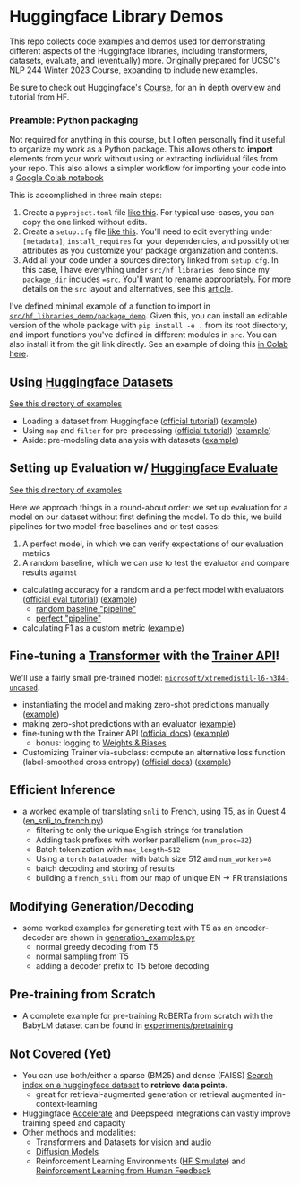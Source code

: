 # Huggingface Library Demos

This repo collects code examples and demos used for demonstrating different aspects of the Huggingface libraries, 
including transformers, datasets, evaluate, and (eventually) more. Originally prepared for UCSC's NLP 244 Winter 2023 
Course, expanding to include new examples.

Be sure to check out Huggingface's [Course](https://huggingface.co/course/chapter1/1), for an in depth overview and 
tutorial from HF.

### Preamble: Python packaging

Not required for anything in this course, but I often personally find it useful to organize my work as a Python package. 
This allows others to **import** elements from your work without using or extracting individual files from your repo. 
This also allows a simpler workflow for importing your code into a [Google Colab notebook](https://colab.research.google.com/)

This is accomplished in three main steps:

1. Create a `pyproject.toml` file [like this](./pyproject.toml). For typical use-cases, you can copy the one linked 
without edits. 
2. Create a `setup.cfg` file [like this](setup.cfg). You'll need to edit everything under `[metadata]`, 
`install_requires` for your dependencies, and possibly other attributes as you customize your package organization and 
contents.
3. Add all your code under a sources directory linked from `setup.cfg`. In this case, I have everything under 
`src/hf_libraries_demo` since my `package_dir` includes `=src`. You'll want to rename appropriately. For more details 
on the `src` layout and alternatives, see this 
[article](https://setuptools.pypa.io/en/latest/userguide/declarative_config.html#using-a-src-layout).

I've defined minimal example of a function to import in 
[`src/hf_libraries_demo/package_demo`](src/hf_libraries_demo/package_demo). Given this, you can install an editable 
version of the whole package with `pip install -e .` from its root directory, and import functions you've defined in 
different modules in `src`. You can also install it from the git link directly. See an example of doing this 
[in Colab here](./ImportingAGithubPyPackage.ipynb).

## Using [Huggingface Datasets](https://huggingface.co/docs/datasets)

[See this directory of examples](./src/hf_libraries_demo/datasets_examples)

- Loading a dataset from Huggingface ([official tutorial](https://huggingface.co/docs/datasets/load_hub)) ([example](/hf_libraries_demo/datasets_examples/load_dataset_example.py))
- Using `map` and `filter` for pre-processing ([official tutorial](https://huggingface.co/docs/datasets/use_dataset)) ([example](/hf_libraries_demo/datasets_examples/pre_process_example.py))
- Aside: pre-modeling data analysis with datasets ([example](src/hf_libraries_demo/datasets_examples/data_analysis_example.py))

## Setting up Evaluation w/ [Huggingface Evaluate](https://huggingface.co/docs/evaluate)

[See this directory of examples](src/hf_libraries_demo/evaluation/README.md)

Here we approach things in a round-about order: we set up evaluation for a model on our dataset without first defining 
the model. To do this, we build pipelines for two model-free baselines and or test cases:

1) A perfect model, in which we can verify expectations of our evaluation metrics
2) A random baseline, which we can use to test the evaluator and compare results against

- calculating accuracy for a random and a perfect model with evaluators 
([official eval tutorial](https://huggingface.co/docs/evaluate/v0.4.0/en/base_evaluator)) ([example](src/hf_libraries_demo/evaluation/simple_evaluation.py))
  - [random baseline "pipeline"](./src/hf_libraries_demo/pipelines/random_label_pipeline.py)
  - [perfect "pipeline"](./src/hf_libraries_demo/pipelines/perfect_pipeline.py)
- calculating F1 as a custom metric ([example](src/hf_libraries_demo/evaluation/multi_metric_evaluation.py))

## Fine-tuning a [Transformer](https://huggingface.co/docs/transformers) with the [Trainer API](https://huggingface.co/docs/transformers/v4.26.0/en/main_classes/trainer#transformers.Trainer)! 

We'll use a fairly small pre-trained model: 
[`microsoft/xtremedistil-l6-h384-uncased`](https://huggingface.co/microsoft/xtremedistil-l6-h384-uncased).
- instantiating the model and making zero-shot predictions manually ([example](./src/hf_libraries_demo/experiments/manual_inference.py))
- making zero-shot predictions with an evaluator ([example](./src/hf_libraries_demo/experiments/auto_inference.py))
- fine-tuning with the Trainer API 
([official docs](https://huggingface.co/docs/transformers/v4.26.0/en/main_classes/trainer#transformers.Trainer)) 
([example](./src/hf_libraries_demo/experiments/finetune_w_trainer.py))
  - bonus: logging to [Weights & Biases](https://wandb.ai/kingb12/nlp244-hf-libraries-demo?workspace=user-kingb12)
- Customizing Trainer via-subclass: compute an alternative loss function (label-smoothed cross entropy) 
([official docs](https://huggingface.co/docs/transformers/v4.26.0/en/main_classes/trainer#transformers.Trainer)) 
([example](./src/hf_libraries_demo/experiments/custom_finetune_w_trainer.py))

## Efficient Inference
- a worked example of translating `snli` to French, using T5, as in Quest 4 ([en_snli_to_french.py](./src/hf_libraries_demo/experiments/en_snli_to_french.py))
  - filtering to only the unique English strings for translation
  - Adding task prefixes with worker parallelism (`num_proc=32`)
  - Batch tokenization with `max_length=512`
  - Using a `torch` `DataLoader` with batch size 512 and `num_workers=8`
  - batch decoding and storing of results
  - building a `french_snli` from our map of unique EN -> FR translations

## Modifying Generation/Decoding
- some worked examples for generating text with T5 as an encoder-decoder are shown in 
[generation_examples.py](./src/hf_libraries_demo/experiments/generation_examples.py)
  - normal greedy decoding from T5
  - normal sampling from T5
  - adding a decoder prefix to T5 before decoding

## Pre-training from Scratch
- A complete example for pre-training RoBERTa from scratch with the BabyLM dataset can be found in [experiments/pretraining](./src/hf_libraries_demo/experiments/pretraining)

## Not Covered (Yet)
- You can use both/either a sparse (BM25) and dense (FAISS) [Search index on a huggingface dataset](https://huggingface.co/docs/datasets/faiss_es) to **retrieve data points**.
  - great for retrieval-augmented generation or retrieval augmented in-context-learning
- Huggingface [Accelerate](https://huggingface.co/docs/accelerate/index) and Deepspeed integrations can vastly improve training speed and capacity
- Other methods and modalities:
  - Transformers and Datasets for [vision](https://huggingface.co/docs/datasets/image_load) and [audio](https://huggingface.co/docs/datasets/audio_process)
  - [Diffusion Models](https://huggingface.co/docs/diffusers/index)
  - Reinforcement Learning Environments ([HF Simulate](https://huggingface.co/docs/simulate/index)) and [Reinforcement Learning from Human Feedback](https://huggingface.co/blog/rlhf)
